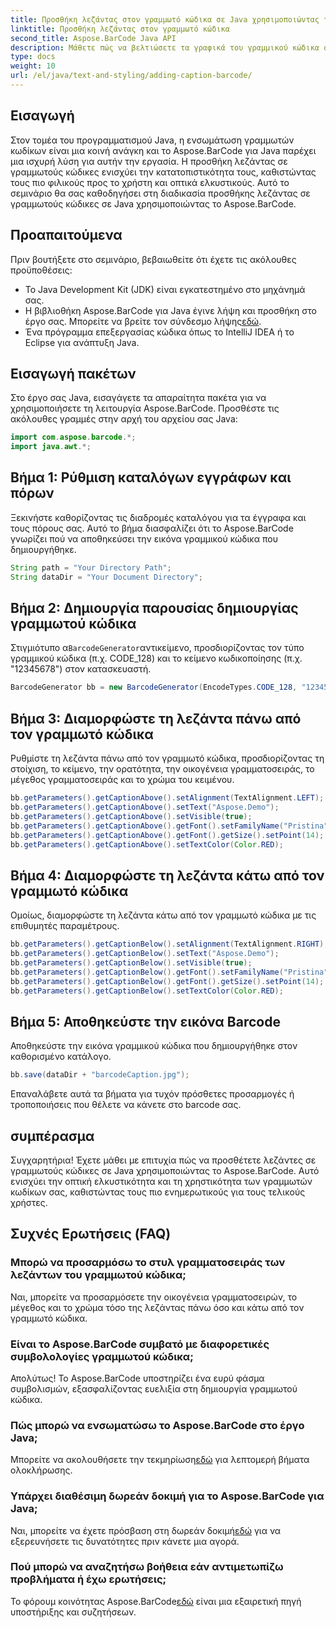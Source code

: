 ```yaml
---
title: Προσθήκη λεζάντας στον γραμμωτό κώδικα σε Java χρησιμοποιώντας το Aspose.BarCode
linktitle: Προσθήκη λεζάντας στον γραμμωτό κώδικα
second_title: Aspose.BarCode Java API
description: Μάθετε πώς να βελτιώσετε τα γραφικά του γραμμικού κώδικα σε Java με το Aspose.BarCode. Προσθέστε υπότιτλους χωρίς κόπο για βελτιωμένη εμπειρία χρήστη.
type: docs
weight: 10
url: /el/java/text-and-styling/adding-caption-barcode/
---
```


## Εισαγωγή

Στον τομέα του προγραμματισμού Java, η ενσωμάτωση γραμμωτών κωδίκων είναι μια κοινή ανάγκη και το Aspose.BarCode για Java παρέχει μια ισχυρή λύση για αυτήν την εργασία. Η προσθήκη λεζάντας σε γραμμωτούς κώδικες ενισχύει την κατατοπιστικότητα τους, καθιστώντας τους πιο φιλικούς προς το χρήστη και οπτικά ελκυστικούς. Αυτό το σεμινάριο θα σας καθοδηγήσει στη διαδικασία προσθήκης λεζάντας σε γραμμωτούς κώδικες σε Java χρησιμοποιώντας το Aspose.BarCode.

## Προαπαιτούμενα

Πριν βουτήξετε στο σεμινάριο, βεβαιωθείτε ότι έχετε τις ακόλουθες προϋποθέσεις:

- Το Java Development Kit (JDK) είναι εγκατεστημένο στο μηχάνημά σας.
-  Η βιβλιοθήκη Aspose.BarCode για Java έγινε λήψη και προσθήκη στο έργο σας. Μπορείτε να βρείτε τον σύνδεσμο λήψης[εδώ](https://releases.aspose.com/barcode/java/).
- Ένα πρόγραμμα επεξεργασίας κώδικα όπως το IntelliJ IDEA ή το Eclipse για ανάπτυξη Java.

## Εισαγωγή πακέτων

Στο έργο σας Java, εισαγάγετε τα απαραίτητα πακέτα για να χρησιμοποιήσετε τη λειτουργία Aspose.BarCode. Προσθέστε τις ακόλουθες γραμμές στην αρχή του αρχείου σας Java:

```java
import com.aspose.barcode.*;
import java.awt.*;
```

## Βήμα 1: Ρύθμιση καταλόγων εγγράφων και πόρων

Ξεκινήστε καθορίζοντας τις διαδρομές καταλόγου για τα έγγραφα και τους πόρους σας. Αυτό το βήμα διασφαλίζει ότι το Aspose.BarCode γνωρίζει πού να αποθηκεύσει την εικόνα γραμμικού κώδικα που δημιουργήθηκε. 

```java
String path = "Your Directory Path";
String dataDir = "Your Document Directory";
```

## Βήμα 2: Δημιουργία παρουσίας δημιουργίας γραμμωτού κώδικα

 Στιγμιότυπο α`BarcodeGenerator`αντικείμενο, προσδιορίζοντας τον τύπο γραμμικού κώδικα (π.χ. CODE_128) και το κείμενο κωδικοποίησης (π.χ. "12345678") στον κατασκευαστή.

```java
BarcodeGenerator bb = new BarcodeGenerator(EncodeTypes.CODE_128, "12345678");
```

## Βήμα 3: Διαμορφώστε τη λεζάντα πάνω από τον γραμμωτό κώδικα

Ρυθμίστε τη λεζάντα πάνω από τον γραμμωτό κώδικα, προσδιορίζοντας τη στοίχιση, το κείμενο, την ορατότητα, την οικογένεια γραμματοσειράς, το μέγεθος γραμματοσειράς και το χρώμα του κειμένου.

```java
bb.getParameters().getCaptionAbove().setAlignment(TextAlignment.LEFT);
bb.getParameters().getCaptionAbove().setText("Aspose.Demo");
bb.getParameters().getCaptionAbove().setVisible(true);
bb.getParameters().getCaptionAbove().getFont().setFamilyName("Pristina");
bb.getParameters().getCaptionAbove().getFont().getSize().setPoint(14);
bb.getParameters().getCaptionAbove().setTextColor(Color.RED);
```

## Βήμα 4: Διαμορφώστε τη λεζάντα κάτω από τον γραμμωτό κώδικα

Ομοίως, διαμορφώστε τη λεζάντα κάτω από τον γραμμωτό κώδικα με τις επιθυμητές παραμέτρους.

```java
bb.getParameters().getCaptionBelow().setAlignment(TextAlignment.RIGHT);
bb.getParameters().getCaptionBelow().setText("Aspose.Demo");
bb.getParameters().getCaptionBelow().setVisible(true);
bb.getParameters().getCaptionBelow().getFont().setFamilyName("Pristina");
bb.getParameters().getCaptionBelow().getFont().getSize().setPoint(14);
bb.getParameters().getCaptionBelow().setTextColor(Color.RED);
```

## Βήμα 5: Αποθηκεύστε την εικόνα Barcode

Αποθηκεύστε την εικόνα γραμμικού κώδικα που δημιουργήθηκε στον καθορισμένο κατάλογο.

```java
bb.save(dataDir + "barcodeCaption.jpg");
```

Επαναλάβετε αυτά τα βήματα για τυχόν πρόσθετες προσαρμογές ή τροποποιήσεις που θέλετε να κάνετε στο barcode σας.

## συμπέρασμα

Συγχαρητήρια! Έχετε μάθει με επιτυχία πώς να προσθέτετε λεζάντες σε γραμμωτούς κώδικες σε Java χρησιμοποιώντας το Aspose.BarCode. Αυτό ενισχύει την οπτική ελκυστικότητα και τη χρηστικότητα των γραμμωτών κωδίκων σας, καθιστώντας τους πιο ενημερωτικούς για τους τελικούς χρήστες.

## Συχνές Ερωτήσεις (FAQ)

### Μπορώ να προσαρμόσω το στυλ γραμματοσειράς των λεζάντων του γραμμωτού κώδικα;
Ναι, μπορείτε να προσαρμόσετε την οικογένεια γραμματοσειρών, το μέγεθος και το χρώμα τόσο της λεζάντας πάνω όσο και κάτω από τον γραμμωτό κώδικα.

### Είναι το Aspose.BarCode συμβατό με διαφορετικές συμβολολογίες γραμμωτού κώδικα;
Απολύτως! Το Aspose.BarCode υποστηρίζει ένα ευρύ φάσμα συμβολισμών, εξασφαλίζοντας ευελιξία στη δημιουργία γραμμωτού κώδικα.

### Πώς μπορώ να ενσωματώσω το Aspose.BarCode στο έργο Java;
 Μπορείτε να ακολουθήσετε την τεκμηρίωση[εδώ](https://reference.aspose.com/barcode/java/) για λεπτομερή βήματα ολοκλήρωσης.

### Υπάρχει διαθέσιμη δωρεάν δοκιμή για το Aspose.BarCode για Java;
 Ναι, μπορείτε να έχετε πρόσβαση στη δωρεάν δοκιμή[εδώ](https://releases.aspose.com/) για να εξερευνήσετε τις δυνατότητες πριν κάνετε μια αγορά.

### Πού μπορώ να αναζητήσω βοήθεια εάν αντιμετωπίζω προβλήματα ή έχω ερωτήσεις;
 Το φόρουμ κοινότητας Aspose.BarCode[εδώ](https://forum.aspose.com/c/barcode/13) είναι μια εξαιρετική πηγή υποστήριξης και συζητήσεων.